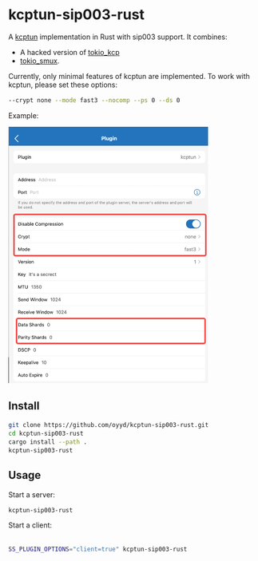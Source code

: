 # kcptun-sip003-rust

A [kcptun](https://github.com/xtaci/kcptun) implementation in Rust with sip003 support. It combines:
- A hacked version of [tokio_kcp](https://github.com/Matrix-Zhang/tokio_kcp/)
- [tokio_smux](https://github.com/oyyd/tokio_smux).

Currently, only minimal features of kcptun are implemented. To work with kcptun, please set these options:

```bash
--crypt none --mode fast3 --nocomp --ps 0 --ds 0
```

Example:

<img src="./img/example.jpeg" width="400px" />


## Install

```bash
git clone https://github.com/oyyd/kcptun-sip003-rust.git
cd kcptun-sip003-rust
cargo install --path .
kcptun-sip003-rust
```


## Usage

Start a server:
```bash
kcptun-sip003-rust
```

Start a client:
```bash

SS_PLUGIN_OPTIONS="client=true" kcptun-sip003-rust
```

